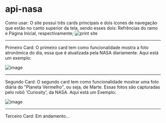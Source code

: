 # api-nasa
Como usar:
O site possui três cards principais e dois ícones de navegação que estão no canto superior da tela, sendo esses dois: Refrências do ramo e Página Inicial, respectivamente;
![print site](https://github.com/vitorkolle/api-nasa/assets/123905283/eadf68be-22cf-4fd5-8c7f-a49ffd7b9be9)
<hr></hr>
Primeiro Card:
O primeiro card tem como funcionalidade mostra a foto atronômica do dia, essa que é atualizada pela NASA diariamente. Aqui está um exemplo:

![image](https://github.com/vitorkolle/api-nasa/assets/123905283/e78840bb-75f3-4c69-bcca-85b2ddf28d73)
<hr></hr>
Segundo Card: 
O segundo card tem como funcionalidade mostrar uma foto diária do "Planeta Vermelho", ou seja, de Marte. Essas fotos são capturadas pelo robô 'Curiosity', da NASA. Aqui está um Exemplo:

![image](https://github.com/vitorkolle/api-nasa/assets/123905283/822cbb10-bd46-4e87-9041-312f317826ee)
<hr></hr>
Terceiro Card:
Em andamento...




